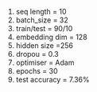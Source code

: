 1. seq length = 10
2. batch_size = 32
3. train/test = 90/10
4. embedding dim = 128
5. hidden size =256
6. dropou = 0.3
7. optimiser = Adam
8. epochs = 30
9. test accuracy = 7.36%
